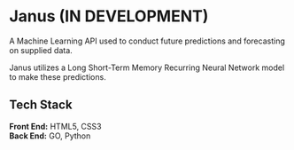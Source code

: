 # Janus (IN DEVELOPMENT)
A Machine Learning API used to conduct future predictions and forecasting on supplied data.

Janus utilizes a Long Short-Term Memory Recurring Neural Network model to make these predictions.

## Tech Stack
**Front End:** HTML5, CSS3  
**Back End:** GO, Python  
